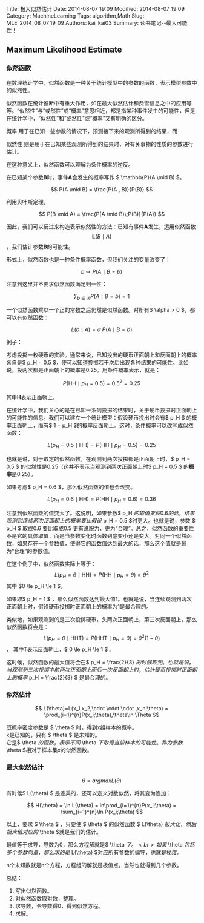 ﻿Title: 极大似然估计
Date: 2014-08-07 19:09
Modified: 2014-08-07 19:09
Category: MachineLearning
Tags: algorithm,Math
Slug: MLE_2014_08_07_19_09
Authors: kai_kai03
Summary: 读书笔记--最大可能性！

## Maximum Likelihood Estimate ##

### 似然函数 ###

在数理统计学中，似然函数是一种关于统计模型中的参数的函数，表示模型参数中的似然性。

似然函数在统计推断中有重大作用，如在最大似然估计和费雪信息之中的应用等等。“似然性”与“或然性”或“概率”意思相近，都是指某种事件发生的可能性，但是在统计学中，“似然性”和“或然性”或“概率”又有明确的区分。

概率 用于在已知一些参数的情况下，预测接下来的观测所得到的结果，而

似然性 则是用于在已知某些观测所得到的结果时，对有关事物的性质的参数进行估计。

在这种意义上，似然函数可以理解为条件概率的逆反。

在已知某个参数**B**时，事件**A**会发生的概率写作 $ \mathbb{P}(A \mid B) $。

$$ P(A \mid B) = \frac{P(A , B)}{P(B)} $$

利用贝叶斯定理，

$$ P(B \mid A) = \frac{P(A \mid B)\;P(B)}{P(A)} $$

因此，我们可以反过来构造表示似然性的方法：已知有事件**A**发生，运用似然函数$$ \mathbb{L}(B \mid A) $$，我们估计参数**B**的可能性。

形式上，似然函数也是一种条件概率函数，但我们关注的变量改变了：

$$ b\mapsto P(A \mid B=b) $$

注意到这里并不要求似然函数满足归一性：

$$ \sum_{b \in \mathcal{B}}{P(A \mid B=b)} = 1  $$

一个似然函数乘以一个正的常数之后仍然是似然函数。对所有$ \alpha > 0 $，都可以有似然函数：

$$ L(b \mid A) = \alpha \; P(A \mid B=b) $$

例子：

考虑投掷一枚硬币的实验。通常来说，已知投出的硬币正面朝上和反面朝上的概率各自是$ p_H = 0.5 $，便可以知道投掷若干次后出现各种结果的可能性。比如说，投两次都是正面朝上的概率是0.25。用条件概率表示，就是：

$$ P(\mbox{HH} \mid p_H = 0.5) = 0.5^2 = 0.25 $$

其中**H**表示正面朝上。

在统计学中，我们关心的是在已知一系列投掷的结果时，关于硬币投掷时正面朝上的可能性的信息。我们可以建立一个统计模型：假设硬币投出时会有$ p_H $ 的概率正面朝上，而有$ 1 − p_H $的概率反面朝上。这时，条件概率可以改写成似然函数：

$$ L(p_H = 0.5 \mid \mbox{HH}) = P(\mbox{HH}\mid p_H = 0.5) =0.25 $$

也就是说，对于取定的似然函数，在观测到两次投掷都是正面朝上时，$ p_H = 0.5 $ 的似然性是0.25（这并不表示当观测到两次正面朝上时$ p_H = 0.5 $ 的**概率**是0.25）。

如果考虑$ p_H = 0.6 $，那么似然函数的值也会改变。

$$ L(p_H = 0.6 \mid \mbox{HH}) = P(\mbox{HH}\mid p_H = 0.6) =0.36 $$

注意到似然函数的值变大了。这说明，如果参数$ p_H $的取值变成0.6的话，结果观测到连续两次正面朝上的概率要比假设$ p_H = 0.5 $时更大。也就是说，参数 $ p_H $ 取成0.6 要比取成0.5 更有说服力，更为“合理”。总之，似然函数的重要性不是它的具体取值，而是当参数变化时函数到底变小还是变大。对同一个似然函数，如果存在一个参数值，使得它的函数值达到最大的话，那么这个值就是最为“合理”的参数值。

在这个例子中，似然函数实际上等于：
$$ L(p_H = \theta \mid \mbox{HH}) = P(\mbox{HH}\mid p_H = \theta) =\theta^2 $$ 
其中 $0 \le p_H \le 1 $。

如果取$ p_H = 1 $ ，那么似然函数达到最大值1。也就是说，当连续观测到两次正面朝上时，假设硬币投掷时正面朝上的概率为1是最合理的。

类似地，如果观测到的是三次投掷硬币，头两次正面朝上，第三次反面朝上，那么似然函数将会是：
$$L(p_H = \theta \mid \mbox{HHT}) = P(\mbox{HHT}\mid p_H = \theta) =\theta^2(1 - \theta)$$ ，
其中T表示反面朝上，$ 0 \le p_H \le 1 $ 。

这时候，似然函数的最大值将会在$ p_H = \frac{2}{3} $的时候取到。也就是说，当观测到三次投掷中前两次正面朝上而后一次反面朝上时，估计硬币投掷时正面朝上的概率$ p_H = \frac{2}{3} $ 是最合理的。

### 似然估计 ###
$$ L(\theta)=L(x_1,x_2,\cdot \cdot \cdot ,x_n;\theta) = \prod_{i=1}^{n}P(x_i;\theta),\theta\in \Theta $$

既概率密度参数是 $ \theta $ 时，得到x组样本的概率。<br>
x是已知的，只有 $ \theta $ 是未知的。<br>
它是$ \theta $的函数，表示不同$ \theta $下取得当前样本的可能性。称为参数$ \theta $相对于样本集x的似然函数。

### 最大似然估计 ###
$$ \theta = argmax L(\theta) $$

有时候$ L(\theta) $ 是连乘的，还可以定义对数似然，将其变为连加：

$$ H(\theta) = \ln L(\theta) = ln\prod_{i=1}^{n}P(x_i;\theta) = \sum_{i=1}^{n}\ln P(x_i;\theta) $$

以上，要求 $ \theta $ ，只要使 $ \theta $ 的似然函数 $ L(\theta) $极大化，然后极大值对应的$ \theta $就是我们的估计。

最值等于求导，导数为0，那么方程解就是$ \theta $了。<br>
如果$ \theta $包括多个参数向量，那么求的是$ L(\theta) $对应所有参数的偏导，也就是梯度。

n个未知数就是n个方程，方程组的解就是极值点，当然也就得到几个参数。

总结：

1. 写出似然函数。
2. 对似然函数取对数，整理。
3. 求导数，令导数得0，得到似然方程。
4. 求解。